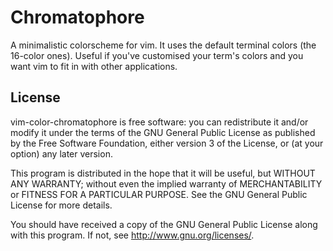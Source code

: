 # Chromatophore

A minimalistic colorscheme for vim. It uses the default terminal colors
(the 16-color ones). Useful if you've customised your term's colors and
you want vim to fit in with other applications.

## License

vim-color-chromatophore is free software: you can redistribute it and/or
modify it under the terms of the GNU General Public License as published
by the Free Software Foundation, either version 3 of the License, or (at
your option) any later version.

This program is distributed in the hope that it will be useful, but
WITHOUT ANY WARRANTY; without even the implied warranty of
MERCHANTABILITY or FITNESS FOR A PARTICULAR PURPOSE. See the GNU General
Public License for more details.

You should have received a copy of the GNU General Public License along
with this program. If not, see http://www.gnu.org/licenses/.
